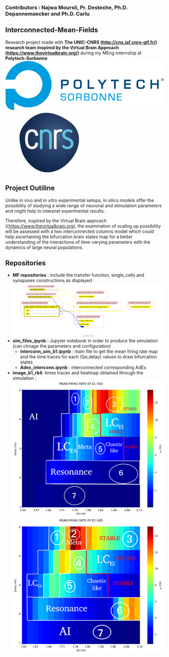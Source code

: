 ### Contributors : Najwa Moursli, Pr. Destexhe, Ph.D. Depannemaecker and Ph.D. Carlu

## Interconnected-Mean-Fields

Research project made with **The UNIC-CNRS (http://cns.iaf.cnrs-gif.fr/) research team inspired by the Virtual Brain Approach (https://www.thevirtualbrain.org/)** during my MEng internship at **Polytech-Sorbonne** 
![alt text](https://github.com/NajwaMoursli/Interconnected-Mean-Fields/blob/master/polytech_sorbonne_T.png?raw=true)
![alt text](https://github.com/NajwaMoursli/Interconnected-Mean-Fields/blob/master/logo_cnrs.jpg?raw=true) 

## Project Outiline
Unlike in vivo and in vitro experimental setups, in silico models offer the possibility of studying a wide range of neuronal and stimulation parameters and might help to interpret experimental results.

Therefore, inspired by the Virtual Brain approach ({https://www.thevirtualbrain.org), the examination of scaling up possibility will be assessed with a two interconnected columns model which could help ascertaining the bifurcation brain states map for a better understanding of the interactions of time-varying parameters with the dynamics of large neural populations.


## Repositories
* **MF repositories** : include the transfer function, single_cells and synapases constructions as displayed : 
![alt text](https://github.com/NajwaMoursli/Interconnected-Mean-Fields/blob/master/MF_dependence_files.png?raw=true)
* **sim_files_ipynb** : Jupyter notebook in order to produce the simulation (can chnage the parameters and configuration)
  * **interconn_sim_b1.ipynb** : main file to get the mean firing rate map and the time traces for each (Qe,delay) values to draw bifurcation states
  * **Adex_interconn.ipynb** : interconnected corresponding AdEx
* **image_b1_rk4**: times traces and heatmap obtained through the simulation :
![alt text](https://github.com/NajwaMoursli/Interconnected-Mean-Fields/blob/master/image_rk4_b1/E1_images/frE1_rk4_states.png?raw=true)
![alt text](https://github.com/NajwaMoursli/Interconnected-Mean-Fields/blob/master/image_rk4_b1/E2_images/frE2_rk4_states.png?raw=true)

 

